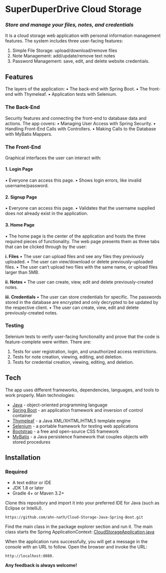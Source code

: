 # SuperDuperDrive Cloud Storage
### _Store and manage your files, notes, and credentials_

It is a cloud storage web application with personal information management features. The system includes three user-facing features:
1.	Simple File Storage: upload/download/remove files
2.	Note Management: add/update/remove text notes
3.	Password Management: save, edit, and delete website credentials.

## Features
The layers of the application:
•	The back-end with Spring Boot.
•	The front-end with Thymeleaf.
•	Application tests with Selenium.

### The Back-End
Security features and connecting the front-end to database data and actions. The app covers:
•	Managing User Access with Spring Security.
•	Handling Front-End Calls with Controllers.
•	Making Calls to the Database with MyBatis Mappers.

### The Front-End
Graphical interfaces the user can interact with:
#### 1. Login Page
•	Everyone can access this page.
•	Shows login errors, like invalid username/password.

#### 2. Signup Page
•	Everyone can access this page.
•	Validates that the username supplied does not already exist in the application.

#### 3. Home Page
•	The home page is the center of the application and hosts the three required pieces of functionality. The web page presents them as three tabs that can be clicked through by the user:

**i. Files**
•	The user can upload files and see any files they previously uploaded.
•	The user can view/download or delete previously-uploaded files.
•	The user can’t upload two files with the same name, or upload files larger than 5MB.

**ii. Notes**
•	The user can create, view, edit and delete previously-created notes.

**iii. Credentials**
•	The user can store credentials for specific. The passwords stored in the database are encrypted and only decrypted to be updated by the respective client. 
•	The user can create, view, edit and delete previously-created notes.

### Testing
Selenium tests to verify user-facing functionality and prove that the code is feature-complete were written. There are:
1.	Tests for user registration, login, and unauthorized access restrictions.
2.  Tests for note creation, viewing, editing, and deletion.
3. Tests for credential creation, viewing, editing, and deletion.

## Tech

The app uses different frameworks, dependencies, languages, and tools to work properly. Main technologies:

- [Java] - object-oriented programming language
- [Spring Boot] -  an application framework and inversion of control container 
- [Thymeleaf] - a Java XML/XHTML/HTML5 template engine 
- [Selenium] - a portable framework for testing web applications
- [Bootstrap] -  a free and open-source CSS framework
- [MyBatis] - a Java persistence framework that couples objects with stored procedures 

## Installation
### Required
- A text editor or IDE
- JDK 1.8 or later
- Gradle 4+ or Maven 3.2+

Clone this repository and import it into your preferred IDE for Java (such as Eclipse or IntelliJ).
```
https://github.com/ahn-nath/Cloud-Storage-Java-Spring-Boot.git
```
Find the main class in the package explorer section and run it.
The main class starts the Spring ApplicationContext:
[CloudStorageApplication.java](https://github.com/ahn-nath/Cloud-Storage-Java-Spring-Boot/blob/main/src/main/java/com/udacity/jwdnd/course1/cloudstorage/CloudStorageApplication.java)


When the application runs successfully, you will get a message in the console with an URL to follow. Open the browser and invoke the URL:
```
http://localhost:8080.
```

**Any feedback is always welcome!**

[//]: # (These are reference links used in the body of this note and get stripped out when the markdown processor does its job.)

   [Java]: <https://www.java.com/>
   [Spring Boot]: <https://spring.io/projects/spring-boot>
   [Thymeleaf]: <https://www.thymeleaf.org/>
   [Selenium]: <https://www.selenium.dev//>
   [Bootstrap]: <https://getbootstrap.com/>
   [MyBatis]: <https://mybatis.org/mybatis-3/>

    
